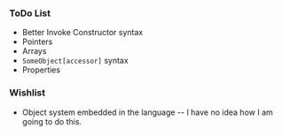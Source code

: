 ### ToDo List

- Better Invoke Constructor syntax
- Pointers
- Arrays
- `SomeObject[accessor]` syntax
- Properties

### Wishlist

- Object system embedded in the language
-- I have no idea how I am going to do this.
